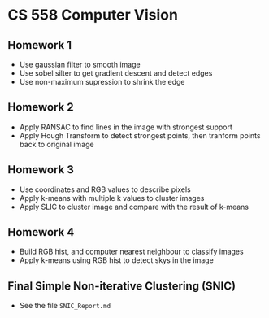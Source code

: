 # CS 558 Computer Vision 

## Homework 1
- Use gaussian filter to smooth image
- Use sobel silter to get gradient descent and detect edges
- Use non-maximum supression to shrink the edge 

## Homework 2
- Apply RANSAC to find lines in the image with strongest support
- Apply Hough Transform to detect strongest points, then tranform points back to original image

## Homework 3
- Use coordinates and RGB values to describe pixels
- Apply k-means with multiple k values to cluster images
- Apply SLIC to cluster image and compare with the result of k-means

## Homework 4
- Build RGB hist, and computer nearest neighbour to classify images
- Apply k-means using RGB hist to detect skys in the image

## Final Simple Non-iterative Clustering (SNIC)
- See the file `SNIC_Report.md`
